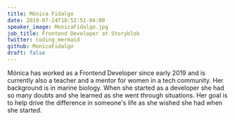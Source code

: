 ```yaml
---
title: Mónica Fidalgo
date: 2019-07-24T18:52:51-04:00
speaker_image: MonicaFidalgo.jpg
job_title: Frontend Developer at Storyblok
twitter: coding_mermaid
github: MonicaFidalgo
draft: false
---
```


Mónica has worked as a Frontend Developer since early 2019 and is currently also a teacher and a mentor for women in a tech community. Her background is in marine biology. When she started as a developer she had so many doubts and she learned as she went through situations. Her goal is to help drive the difference in someone's life as she wished she had when she started.
